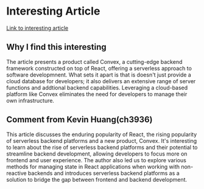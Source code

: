 # Interesting Article
[Link to interesting article](https://softwareengineeringdaily.com/2023/09/13/time-for-backend-architectures-to-react/)

## Why I find this interesting
The article presents a product called Convex, a cutting-edge backend framework constructed on top of React, offering a serverless approach to software developmnent. What sets it apart is that is doesn't just provide a cloud database for developers; it also delivers an extensive range of server functions and addtional backend capabilities. Leveraging a cloud-based platform like Convex eliminates the need for developers to manage their own infrastructure. 

## Comment from Kevin Huang(ch3936)
This article discusses the enduring popularity of React, the rising popularity of serverless backend platforms and a new product, Convex. It's interesting to learn about the rise of serverless backend platforms and their potential to streamline backend development, allowing developers to focus more on frontend and user experience. The author also led us to explore various methods for managing state in React applications when working with non-reactive backends and introduces serverless backend platforms as a solution to bridge the gap between frontend and backend development.